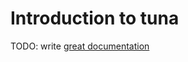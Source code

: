 # Introduction to tuna

TODO: write [great documentation](http://jacobian.org/writing/what-to-write/)
